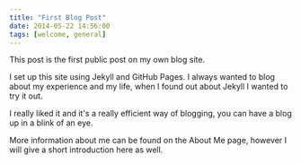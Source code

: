 ```yaml
---
title: "First Blog Post"
date: 2014-05-22 14:56:00
tags: [welcome, general]
---
```


This post is the first public post on my own blog site.

I set up this site using Jekyll and GitHub Pages. I always wanted to blog about my experience and my life, when I found out about Jekyll I wanted to try it out.

I really liked it and it's a really efficient way of blogging, you can have a blog up in a blink of an eye.

More information about me can be found on the About Me page, however I will give a short introduction here as well.


